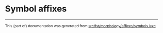 
# Symbol affixes

* * *

<small>This (part of) documentation was generated from [src/fst/morphology/affixes/symbols.lexc](https://github.com/giellalt/lang-cho/blob/main/src/fst/morphology/affixes/symbols.lexc)</small>
